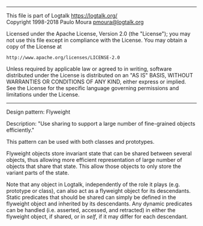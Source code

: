 ________________________________________________________________________

This file is part of Logtalk <https://logtalk.org/>  
Copyright 1998-2018 Paulo Moura <pmoura@logtalk.org>

Licensed under the Apache License, Version 2.0 (the "License");
you may not use this file except in compliance with the License.
You may obtain a copy of the License at

    http://www.apache.org/licenses/LICENSE-2.0

Unless required by applicable law or agreed to in writing, software
distributed under the License is distributed on an "AS IS" BASIS,
WITHOUT WARRANTIES OR CONDITIONS OF ANY KIND, either express or implied.
See the License for the specific language governing permissions and
limitations under the License.
________________________________________________________________________


Design pattern:
	Flyweight

Description:
	"Use sharing to support a large number of fine-grained objects
	efficiently."

This pattern can be used with both classes and prototypes.

Flyweight objects store invariant state that can be shared between several
objects, thus allowing more efficient representation of large number of
objects that share that state. This allow those objects to only store the
variant parts of the state.

Note that any object in Logtalk, independently of the role it plays (e.g.
prototype or class), can also act as a flyweight object for its descendants.
Static predicates that should be shared can simply be defined in the flyweight
object and inherited by its descendants. Any dynamic predicates can be handled
(i.e. asserted, accessed, and retracted) in either the flyweight object, if
shared, or in *self*, if it may differ for each descendant.
